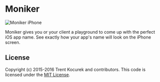 # Moniker

![Moniker iPhone](https://raw.github.com/t2/moniker/master/public/images/iphone.png)

Moniker gives you or your client a playground to come up with the perfect iOS app name. See exactly how your app's name will look on the iPhone screen.


## License

Copyright (c) 2015-2016 Trent Kocurek and contributors. This code is licensed under the [MIT License](http://github.com/t2/moniker/raw/master/License).

